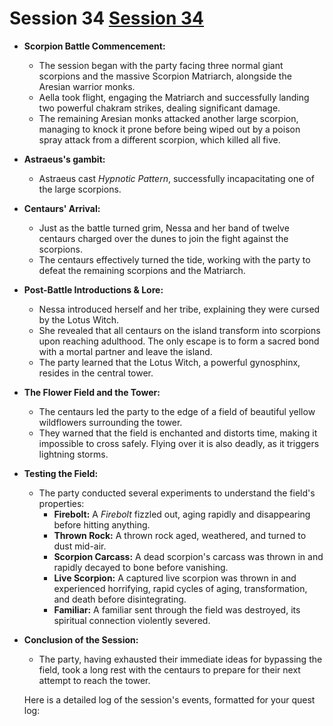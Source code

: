 # Session 34 [Session 34](#session-34)

*   **Scorpion Battle Commencement:**
    *   The session began with the party facing three normal giant scorpions and the massive Scorpion Matriarch, alongside the Aresian warrior monks.
    *   Aella took flight, engaging the Matriarch and successfully landing two powerful chakram strikes, dealing significant damage.
    *   The remaining Aresian monks attacked another large scorpion, managing to knock it prone before being wiped out by a poison spray attack from a different scorpion, which killed all five.

*   **Astraeus's gambit:**
    *   Astraeus cast *Hypnotic Pattern*, successfully incapacitating one of the large scorpions.

*   **Centaurs' Arrival:**
    *   Just as the battle turned grim, Nessa and her band of twelve centaurs charged over the dunes to join the fight against the scorpions.
    *   The centaurs effectively turned the tide, working with the party to defeat the remaining scorpions and the Matriarch.

*   **Post-Battle Introductions & Lore:**
    *   Nessa introduced herself and her tribe, explaining they were cursed by the Lotus Witch.
    *   She revealed that all centaurs on the island transform into scorpions upon reaching adulthood. The only escape is to form a sacred bond with a mortal partner and leave the island.
    *   The party learned that the Lotus Witch, a powerful gynosphinx, resides in the central tower.

*   **The Flower Field and the Tower:**
    *   The centaurs led the party to the edge of a field of beautiful yellow wildflowers surrounding the tower.
    *   They warned that the field is enchanted and distorts time, making it impossible to cross safely. Flying over it is also deadly, as it triggers lightning storms.

*   **Testing the Field:**
    *   The party conducted several experiments to understand the field's properties:
        *   **Firebolt:** A *Firebolt* fizzled out, aging rapidly and disappearing before hitting anything.
        *   **Thrown Rock:** A thrown rock aged, weathered, and turned to dust mid-air.
        *   **Scorpion Carcass:** A dead scorpion's carcass was thrown in and rapidly decayed to bone before vanishing.
        *   **Live Scorpion:** A captured live scorpion was thrown in and experienced horrifying, rapid cycles of aging, transformation, and death before disintegrating.
        *   **Familiar:** A familiar sent through the field was destroyed, its spiritual connection violently severed.

*   **Conclusion of the Session:**
    *   The party, having exhausted their immediate ideas for bypassing the field, took a long rest with the centaurs to prepare for their next attempt to reach the tower.

    Here is a detailed log of the session's events, formatted for your quest log:
